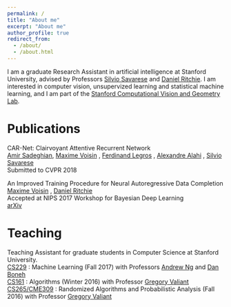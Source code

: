 ```yaml
---
permalink: /
title: "About me"
excerpt: "About me"
author_profile: true
redirect_from: 
  - /about/
  - /about.html
---
```


I am a graduate Research Assistant in artificial intelligence at Stanford University, advised by Professors 
<a href="http://cvgl.stanford.edu/silvio/">Silvio Savarese</a> and
<a href="https://dritchie.github.io/">Daniel Ritchie</a>. I am interested in computer vision, unsupervized learning and statistical machine learning, and I am part of the <a href="http://cvgl.stanford.edu/projects/jackrabbot/">Stanford Computational Vision and Geometry Lab</a>.

Publications
======
CAR-Net: Clairvoyant Attentive Recurrent Network  
<a href="https://www.linkedin.com/in/amirabs/">Amir Sadeghian</a>, 
<a href="https://maximevo.github.io/">Maxime Voisin</a>
, <a href="https://www.linkedin.com/in/ferdinand-legros-174ab154/">Ferdinand Legros</a>
, 
<a href="http://web.stanford.edu/~alahi/">Alexandre Alahi</a>
, 
<a href="http://cvgl.stanford.edu/silvio/">Silvio Savarese</a>  
Submitted to CVPR 2018  

An Improved Training Procedure for Neural Autoregressive Data Completion  
<a href="https://maximevo.github.io/">Maxime Voisin</a>
, <a href="https://dritchie.github.io/">Daniel Ritchie</a>  
Accepted at NIPS 2017 Workshop for Bayesian Deep Learning  
<a href="https://arxiv.org/abs/1711.08598/">arXiv</a>  

Teaching
======
Teaching Assistant for graduate students in Computer Science at Stanford University.  
<a href="http://cs229.stanford.edu/">CS229</a>
: Machine Learning (Fall 2017) with Professors <a href="http://www.andrewng.org/">Andrew Ng</a>
and <a href="http://crypto.stanford.edu/~dabo/">Dan Boneh</a>  
<a href="http://web.stanford.edu/class/cs161/">CS161</a>
: Algorithms (Winter 2016) with Professor <a href="http://theory.stanford.edu/~valiant/">Gregory Valiant</a>  
<a href="http://theory.stanford.edu/~valiant/teaching/CS265/index.html">CS265/CME309</a>
: Randomized Algorithms and Probabilistic Analysis (Fall 2016) with Professor <a href="http://theory.stanford.edu/~valiant/">Gregory Valiant</a>

